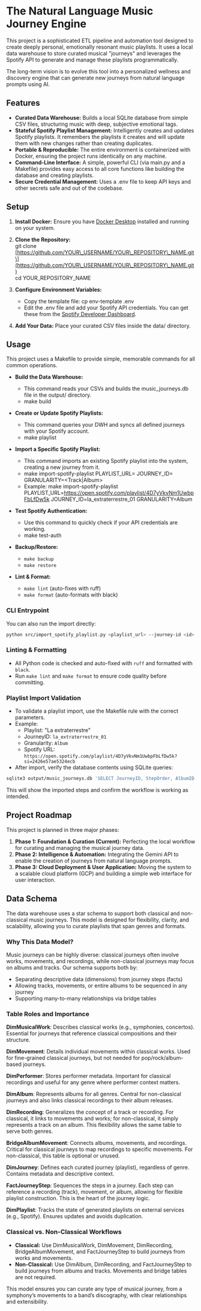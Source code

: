 # **The Natural Language Music Journey Engine**

This project is a sophisticated ETL pipeline and automation tool designed to create deeply personal, emotionally resonant music playlists. It uses a local data warehouse to store curated musical "journeys" and leverages the Spotify API to generate and manage these playlists programmatically.

The long-term vision is to evolve this tool into a personalized wellness and discovery engine that can generate new journeys from natural language prompts using AI.

## **Features**

* **Curated Data Warehouse:** Builds a local SQLite database from simple CSV files, structuring music with deep, subjective emotional tags.  
* **Stateful Spotify Playlist Management:** Intelligently creates and updates Spotify playlists. It remembers the playlists it creates and will update them with new changes rather than creating duplicates.  
* **Portable & Reproducible:** The entire environment is containerized with Docker, ensuring the project runs identically on any machine.  
* **Command-Line Interface:** A simple, powerful CLI (via main.py and a Makefile) provides easy access to all core functions like building the database and creating playlists.  
* **Secure Credential Management:** Uses a .env file to keep API keys and other secrets safe and out of the codebase.

## **Setup**

1. **Install Docker:** Ensure you have [Docker Desktop](https://www.docker.com/products/docker-desktop/) installed and running on your system.  
2. **Clone the Repository:**  
   git clone \[https://github.com/YOUR\_USERNAME/YOUR\_REPOSITORY\_NAME.git\](https://github.com/YOUR\_USERNAME/YOUR\_REPOSITORY\_NAME.git)  
   cd YOUR\_REPOSITORY\_NAME

3. **Configure Environment Variables:**  
   * Copy the template file: cp env-template .env  
   * Edit the .env file and add your Spotify API credentials. You can get these from the [Spotify Developer Dashboard](https://developer.spotify.com/dashboard/).  
4. **Add Your Data:** Place your curated CSV files inside the data/ directory.

## **Usage**

This project uses a Makefile to provide simple, memorable commands for all common operations.

* **Build the Data Warehouse:**  
  * This command reads your CSVs and builds the music\_journeys.db file in the output/ directory.  
  *   make build

* **Create or Update Spotify Playlists:**  
  * This command queries your DWH and syncs all defined journeys with your Spotify account.  
  *   make playlist

* **Import a Specific Spotify Playlist:**  
  * This command imports an existing Spotify playlist into the system, creating a new journey from it.  
  *   make import-spotify-playlist PLAYLIST\_URL=<url> JOURNEY\_ID=<id> GRANULARITY=<Track|Album>
  *   Example: make import-spotify-playlist PLAYLIST\_URL=https://open.spotify.com/playlist/4D7yVkvNm1UwbpFbLfDw5k JOURNEY\_ID=la\_extraterrestre\_01 GRANULARITY=Album

* **Test Spotify Authentication:**  
  * Use this command to quickly check if your API credentials are working.  
  *   make test-auth

* **Backup/Restore:**
  - `make backup`
  - `make restore`

* **Lint & Format:**
  - `make lint` (auto-fixes with ruff)
  - `make format` (auto-formats with black)

### CLI Entrypoint

You can also run the import directly:

```sh
python src/import_spotify_playlist.py <playlist_url> --journey-id <id> --granularity <Track|Album>
```

### Linting & Formatting

- All Python code is checked and auto-fixed with `ruff` and formatted with `black`.
- Run `make lint` and `make format` to ensure code quality before committing.

### Playlist Import Validation

- To validate a playlist import, use the Makefile rule with the correct parameters.
- Example:
  - Playlist: "La extraterrestre"
  - JourneyID: `la_extraterrestre_01`
  - Granularity: `Album`
  - Spotify URL: `https://open.spotify.com/playlist/4D7yVkvNm1UwbpFbLfDw5k?si=2426e57ae5324ecb`
- After import, verify the database contents using SQLite queries:

```sh
sqlite3 output/music_journeys.db 'SELECT JourneyID, StepOrder, AlbumID FROM FactJourneyStep WHERE JourneyID="la_extraterrestre_01" ORDER BY StepOrder;'
```

This will show the imported steps and confirm the workflow is working as intended.

## **Project Roadmap**

This project is planned in three major phases:

1. **Phase 1: Foundation & Curation (Current):** Perfecting the local workflow for curating and managing the musical journey data.  
2. **Phase 2: Intelligence & Automation:** Integrating the Gemini API to enable the creation of journeys from natural language prompts.  
3. **Phase 3: Cloud Deployment & User Application:** Moving the system to a scalable cloud platform (GCP) and building a simple web interface for user interaction.

## **Data Schema**

The data warehouse uses a star schema to support both classical and non-classical music journeys. This model is designed for flexibility, clarity, and scalability, allowing you to curate playlists that span genres and formats.

### **Why This Data Model?**
Music journeys can be highly diverse: classical journeys often involve works, movements, and recordings, while non-classical journeys may focus on albums and tracks. Our schema supports both by:
- Separating descriptive data (dimensions) from journey steps (facts)
- Allowing tracks, movements, or entire albums to be sequenced in any journey
- Supporting many-to-many relationships via bridge tables

### **Table Roles and Importance**

**DimMusicalWork**: Describes classical works (e.g., symphonies, concertos). Essential for journeys that reference classical compositions and their structure.

**DimMovement**: Details individual movements within classical works. Used for fine-grained classical journeys, but not needed for pop/rock/album-based journeys.

**DimPerformer**: Stores performer metadata. Important for classical recordings and useful for any genre where performer context matters.

**DimAlbum**: Represents albums for all genres. Central for non-classical journeys and also links classical recordings to their album releases.

**DimRecording**: Generalizes the concept of a track or recording. For classical, it links to movements and works; for non-classical, it simply represents a track on an album. This flexibility allows the same table to serve both genres.

**BridgeAlbumMovement**: Connects albums, movements, and recordings. Critical for classical journeys to map recordings to specific movements. For non-classical, this table is optional or unused.

**DimJourney**: Defines each curated journey (playlist), regardless of genre. Contains metadata and descriptive context.

**FactJourneyStep**: Sequences the steps in a journey. Each step can reference a recording (track), movement, or album, allowing for flexible playlist construction. This is the heart of the journey logic.

**DimPlaylist**: Tracks the state of generated playlists on external services (e.g., Spotify). Ensures updates and avoids duplication.

### **Classical vs. Non-Classical Workflows**
- **Classical:** Use DimMusicalWork, DimMovement, DimRecording, BridgeAlbumMovement, and FactJourneyStep to build journeys from works and movements.
- **Non-Classical:** Use DimAlbum, DimRecording, and FactJourneyStep to build journeys from albums and tracks. Movements and bridge tables are not required.

This model ensures you can curate any type of musical journey, from a symphony’s movements to a band’s discography, with clear relationships and extensibility.